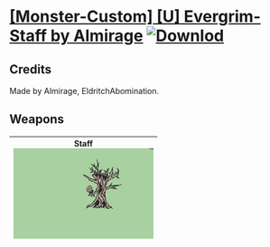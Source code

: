 # [\[Monster-Custom\] \[U\] Evergrim-Staff by Almirage](./) [![Downlod](https://img.shields.io/badge/Download--red?style=social&logo=github)](https://minhaskamal.github.io/DownGit/#/home?url=https://github.com/Klokinator/FE-Repo/tree/main/Battle%20Animations%2FMonsters%20-%20Dragons%20and%20Special%2F%5BMonster-Custom%5D%20%5BU%5D%20Evergrim-Staff%20by%20Almirage)
## Credits

Made by Almirage, EldritchAbomination.

## Weapons

| <b>Staff</b><br/><img alt="Staff animation" src="./7.%20Staff/Staff.gif"/> |
| :---: |
